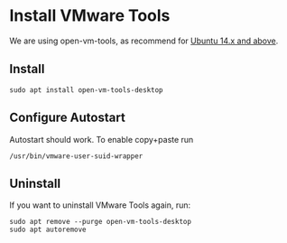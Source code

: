 # Install VMware Tools

We are using open-vm-tools, as recommend for [Ubuntu 14.x and above](https://kb.vmware.com/s/article/1022525).

## Install

```
sudo apt install open-vm-tools-desktop
```

## Configure Autostart
Autostart should work. To enable copy+paste run

```
/usr/bin/vmware-user-suid-wrapper
```

## Uninstall
If you want to uninstall VMware Tools again, run:
```shell
sudo apt remove --purge open-vm-tools-desktop
sudo apt autoremove
```
